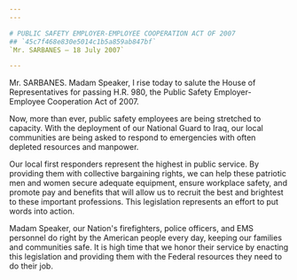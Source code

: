 ```yaml
---
---

# PUBLIC SAFETY EMPLOYER-EMPLOYEE COOPERATION ACT OF 2007
## `45c7f468e830e5014c1b5a859ab847bf`
`Mr. SARBANES — 18 July 2007`

---
```



Mr. SARBANES. Madam Speaker, I rise today to salute the House of 
Representatives for passing H.R. 980, the Public Safety Employer-
Employee Cooperation Act of 2007.

Now, more than ever, public safety employees are being stretched to 
capacity. With the deployment of our National Guard to Iraq, our local 
communities are being asked to respond to emergencies with often 
depleted resources and manpower.



Our local first responders represent the highest in public service. 
By providing them with collective bargaining rights, we can help these 
patriotic men and women secure adequate equipment, ensure workplace 
safety, and promote pay and benefits that will allow us to recruit the 
best and brightest to these important professions. This legislation 
represents an effort to put words into action.

Madam Speaker, our Nation's firefighters, police officers, and EMS 
personnel do right by the American people every day, keeping our 
families and communities safe. It is high time that we honor their 
service by enacting this legislation and providing them with the 
Federal resources they need to do their job.
